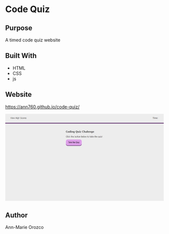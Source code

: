 # Code Quiz

## Purpose
A timed code quiz website

## Built With
* HTML
* CSS
* js

## Website
https://ann760.github.io/code-quiz/

![quiz](./assets/img/JavaScriptQuiz.jpg)

## Author
Ann-Marie Orozco


